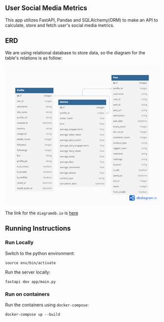 ## User Social Media Metrics

This app utilizes FastAPI, Pandas and SQLAlchemy(ORM) to make an API to calculate, store and fetch user's social media metrics.

## ERD

We are using relational database to store data, so the diagram for the table's relations is as follow:

![figure](app/docs/erd.png)

The link for the `diagramdb.io` is [here](https://dbdiagram.io/d/672cc68de9daa85acaaae3b3)

## Running Instructions

### Run Locally

Switch to the python environment:

```
source env/bin/activate
```

Run the server locally:

```
fastapi dev app/main.py
```

### Run on containers

Run the containers using `docker-compose`:

```
docker-compose up --build
```
